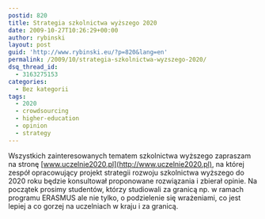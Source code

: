 ```yaml
---
postid: 820
title: Strategia szkolnictwa wyższego 2020
date: 2009-10-27T10:26:29+00:00
author: rybinski
layout: post
guid: 'http://www.rybinski.eu/?p=820&lang=en'
permalink: /2009/10/strategia-szkolnictwa-wyzszego-2020/
dsq_thread_id:
  - 3163275153
categories:
  - Bez kategorii
tags:
  - 2020
  - crowdsourcing
  - higher-education
  - opinion
  - strategy
---
```

Wszystkich zainteresowanych tematem szkolnictwa wyższego zapraszam na stronę [www.uczelnie2020.pl](http://www.uczelnie2020.pl), na której zespół opracowujący projekt strategii rozwoju szkolnictwa wyższego do 2020 roku będzie konsultował proponowane rozwiązania i zbierał opinie. Na początek prosimy studentów, którzy studiowali za granicą np. w ramach programu ERASMUS ale nie tylko, o podzielenie się wrażeniami, co jest lepiej a co gorzej na uczelniach w kraju i za granicą.
